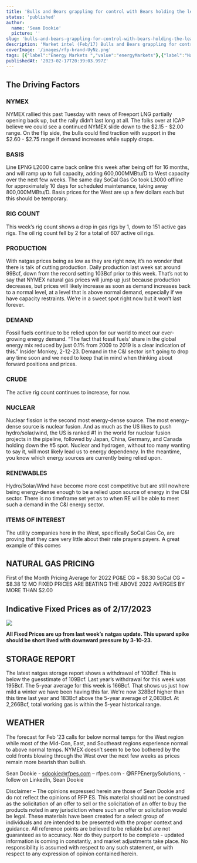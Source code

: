 ```yaml
---
title: 'Bulls and Bears grappling for control with Bears holding the lead '
status: 'published'
author:
  name: 'Sean Dookie'
  picture: ''
slug: 'bulls-and-bears-grappling-for-control-with-bears-holding-the-lead'
description: 'Market intel (Feb/17) Bulls and Bears grappling for control'
coverImage: '/images/rfp-brand-UyNz.png'
tags: [{"label":"Energy Markets ","value":"energyMarkets"},{"label":"Natural Gas","value":"naturalGas"},{"label":"Oil and Gas Industry","value":"oilAndGasIndustry"},{"label":"Renewable Energy","value":"renewableEnergy"},{"label":"Nuclear Energy","value":"nuclearEnergy"},{"label":"Market Forecasts","value":"marketForecasts"},{"label":"Weather Impact","value":"weatherImpact"},{"label":"Utility Management ","value":"utilityManagement"}]
publishedAt: '2023-02-17T20:39:03.997Z'
---
```


## **The Driving Factors**

### **NYMEX**

NYMEX rallied this past Tuesday with news of Freeport LNG partially opening back up, but the rally didn’t last long at all. The folks over at ICAP believe we could see a continued NYMEX slide down to the $2.15 - $2.00 range. On the flip side, the bulls could find traction with support in the $2.60 - $2.75 range if demand increases while supply drops.

### **BASIS**

Line EPNG L2000 came back online this week after being off for 16 months, and will ramp up to full capacity, adding 600,000MMBtu/D to West capacity over the next few weeks. The same day SoCal Gas Co took L3000 offline for approximately 10 days for scheduled maintenance, taking away 800,000MMBtu/D. Basis prices for the West are up a few dollars each but this should be temporary.

### **RIG COUNT**

This week’s rig count shows a drop in gas rigs by 1, down to 151 active gas rigs. The oil rig count fell by 2 for a total of 607 active oil rigs.

### **PRODUCTION**

With natgas prices being as low as they are right now, it’s no wonder that there is talk of cutting production. Daily production last week sat around 99Bcf, down from the record setting 103Bcf prior to this week. That’s not to say that NYMEX natural gas prices will jump up just because production decreases, but prices will likely increase as soon as demand increases back to a normal level, at a level that is above normal demand, especially if we have capacity restraints. We’re in a sweet spot right now but it won’t last forever.

### **DEMAND**

Fossil fuels continue to be relied upon for our world to meet our ever-growing energy demand. “The fact that fossil fuels’ share in the global energy mix reduced by just 0.1% from 2009 to 2019 is a clear indication of this.” Insider Monkey, 2-12-23. Demand in the C&I sector isn’t going to drop any time soon and we need to keep that in mind when thinking about forward positions and prices.

### **CRUDE**

The active rig count continues to increase, for now.

### **NUCLEAR**

Nuclear fission is the second most energy-dense source. The most energy-dense source is nuclear fusion. And as much as the US likes to push hydro/solar/wind, the US is ranked #1 in the world for nuclear fusion projects in the pipeline, followed by Japan, China, Germany, and Canada holding down the #5 spot. Nuclear and hydrogen, without too many wanting to say it, will most likely lead us to energy dependency. In the meantime, you know which energy sources are currently being relied upon.

### **RENEWABLES**

Hydro/Solar/Wind have become more cost competitive but are still nowhere being energy-dense enough to be a relied upon source of energy in the C&I sector. There is no timeframe set yet as to when RE will be able to meet such a demand in the C&I energy sector.

### **ITEMS OF INTEREST**

The utility companies here in the West, specifically SoCal Gas Co, are proving that they care very little about their rate prayers payers. A great example of this comes

## NATURAL GAS PRICING

First of the Month Pricing Average for 2022 PG&E CG = $8.30 SoCal CG = $8.38 12 MO FIXED PRICES ARE BEATING THE ABOVE 2022 AVERGES BY MORE THAN $2.00

## Indicative Fixed Prices as of 2/17/2023

![](/images/screenshot-2023-02-17-at-5.29.00-pm-A2OT.png)

**All Fixed Prices are up from last week’s natgas update. This upward spike should be short lived with downward pressure by 3-10-23.**

## STORAGE REPORT

The latest natgas storage report shows a withdrawal of 100Bcf. This is below the guesstimate of 109Bcf. Last year’s withdrawal for this week was 195Bcf. The 5-year average for this week is 166Bcf. That shows us just how mild a winter we have been having this far. We're now 328Bcf higher than this time last year and 183Bcf above the 5-year average of 2,083Bcf. At 2,266Bcf, total working gas is within the 5-year historical range.

## WEATHER

The forecast for Feb ’23 calls for below normal temps for the West region while most of the Mid-Con, East, and Southeast regions experience normal to above normal temps. NYMEX doesn’t seem to be too bothered by the cold fronts blowing through the West over the next few weeks as prices remain more bearish than bullish.

Sean Dookie - sdookie@rfpes.com – rfpes.com - @RFPEnergySolutions, - follow on LinkedIn, Sean Dookie

Disclaimer – The opinions expressed herein are those of Sean Dookie and do not reflect the opinions of RFP ES. This material should not be construed as the solicitation of an offer to sell or the solicitation of an offer to buy the products noted in any jurisdiction where such an offer or solicitation would be legal. These materials have been created for a select group of individuals and are intended to be presented with the proper context and guidance. All reference points are believed to be reliable but are not guaranteed as to accuracy. Nor do they purport to be complete - updated information is coming in constantly, and market adjustments take place. No responsibility is assumed with respect to any such statement, or with respect to any expression of opinion contained herein.